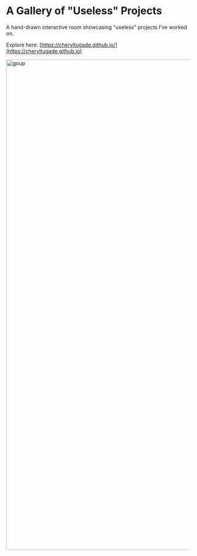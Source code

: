 # A Gallery of "Useless" Projects

A hand-drawn interactive room showcasing "useless" projects I've worked on.

Explore here: [https://cheryltugade.github.io/](https://cheryltugade.github.io)


<img width="1333" alt="goup" src="https://github.com/user-attachments/assets/e16d4c95-66d1-4f74-905e-3ec28f58404b" />

